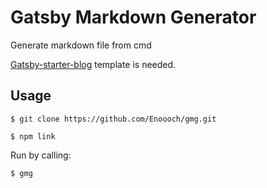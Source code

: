 # Gatsby Markdown Generator
Generate markdown file from cmd

[Gatsby-starter-blog](https://github.com/gatsbyjs/gatsby-starter-blog) template is needed.

## Usage
```
$ git clone https://github.com/Enoooch/gmg.git
```

```
$ npm link
```

Run by calling:
```
$ gmg
```